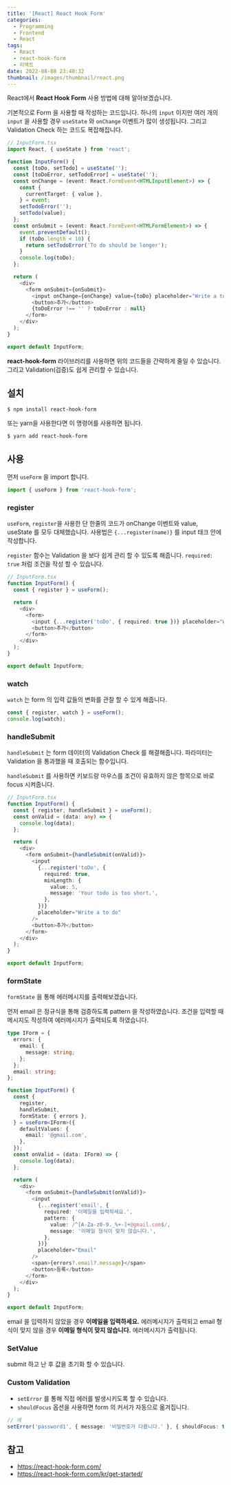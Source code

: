 ```yaml
---
title: '[React] React Hook Form'
categories:
  - Programming
  - Frontend
  - React
tags:
  - React
  - react-hook-form
  - 리액트
date: 2022-08-08 23:40:32
thumbnail: /images/thumbnail/react.png
---
```


React에서 **React Hook Form** 사용 방법에 대해 알아보겠습니다.

기본적으로 Form 을 사용할 때 작성하는 코드입니다. 하나의 `input` 이지만 여러 개의 `input` 을 사용할 경우 `useState` 와 `onChange` 이벤트가 많이 생성됩니다.
그리고 Validation Check 하는 코드도 복잡해집니다.

```ts
// InputForm.tsx
import React, { useState } from 'react';

function InputForm() {
  const [toDo, setTodo] = useState('');
  const [toDoError, setTodoError] = useState('');
  const onChange = (event: React.FormEvent<HTMLInputElement>) => {
    const {
      currentTarget: { value },
    } = event;
    setTodoError('');
    setTodo(value);
  };
  const onSubmit = (event: React.FormEvent<HTMLFormElement>) => {
    event.preventDefault();
    if (toDo.length < 10) {
      return setTodoError('To do should be longer');
    }
    console.log(toDo);
  };

  return (
    <div>
      <form onSubmit={onSubmit}>
        <input onChange={onChange} value={toDo} placeholder="Write a to do" />
        <button>추가</button>
        {toDoError !== '' ? toDoError : null}
      </form>
    </div>
  );
}

export default InputForm;
```

**react-hook-form** 라이브러리를 사용하면 위의 코드들을 간략하게 줄일 수 있습니다. 그리고 Validation(검증)도 쉽게 관리할 수 있습니다.

## 설치

```shell
$ npm install react-hook-form
```

또는 yarn을 사용한다면 이 명령어를 사용하면 됩니다.

```shell
$ yarn add react-hook-form
```

## 사용

먼저 `useForm` 을 import 합니다.

```ts
import { useForm } from 'react-hook-form';
```

### register

`useForm`, `register`을 사용한 단 한줄의 코드가 onChange 이벤트와 value, useState 를 모두 대체했습니다.
사용법은 `{...register(name)}` 를 input 태크 안에 작성합니다.

`register` 함수는 Validation 을 보다 쉽게 관리 할 수 있도록 해줍니다. `required: true` 처럼 조건을 작성 할 수 있습니다.

```ts
// InputForm.tsx
function InputForm() {
  const { register } = useForm();

  return (
    <div>
      <form>
        <input {...register('toDo', { required: true })} placeholder="Write a to do" />
        <button>추가</button>
      </form>
    </div>
  );
}

export default InputForm;
```

### watch

`watch` 는 form 의 입력 값들의 변화를 관찰 할 수 있게 해줍니다.

```ts
const { register, watch } = useForm();
console.log(watch);
```

### handleSubmit

`handleSubmit` 는 form 데이터의 Validation Check 를 해결해줍니다. 파라미터는 Validation 을 통과했을 때 호출되는 함수입니다.

`handleSubmit` 를 사용하면 키보드랑 마우스를 조건이 유효하지 않은 항목으로 바로 focus 시켜줍니다.

```ts
// InputForm.tsx
function InputForm() {
  const { register, handleSubmit } = useForm();
  const onValid = (data: any) => {
    console.log(data);
  };

  return (
    <div>
      <form onSubmit={handleSubmit(onValid)}>
        <input
          {...register('toDo', {
            required: true,
            minLength: {
              value: 5,
              message: 'Your todo is too short.',
            },
          })}
          placeholder="Write a to do"
        />
        <button>추가</button>
      </form>
    </div>
  );
}

export default InputForm;
```

### formState

`formState` 을 통해 에러메시지를 출력해보겠습니다.

먼저 email 은 정규식을 통해 검증하도록 pattern 을 작성하였습니다. 조건을 입력할 때 메시지도 작성하여 에러메시지가 출력되도록 하였습니다.

```ts
type IForm = {
  errors: {
    email: {
      message: string;
    };
  };
  email: string;
};

function InputForm() {
  const {
    register,
    handleSubmit,
    formState: { errors },
  } = useForm<IForm>({
    defaultValues: {
      email: '@gmail.com',
    },
  });
  const onValid = (data: IForm) => {
    console.log(data);
  };

  return (
    <div>
      <form onSubmit={handleSubmit(onValid)}>
        <input
          {...register('email', {
            required: '이메일을 입력하세요.',
            pattern: {
              value: /^[A-Za-z0-9._%+-]+@gmail.com$/,
              message: '이메일 형식이 맞지 않습니다.',
            },
          })}
          placeholder="Email"
        />
        <span>{errors?.email?.message}</span>
        <button>등록</button>
      </form>
    </div>
  );
}

export default InputForm;
```

email 을 입력하지 않았을 경우 **이메일을 입력하세요.** 에러메시지가 출력되고 email 형식이 맞지 않을 경우 **이메일 형식이 맞지 않습니다.** 에러메시지가 출력됩니다.

### SetValue

submit 하고 난 후 값을 초기화 할 수 있습니다.

### Custom Validation

- `setError` 를 통해 직접 에러를 발생시키도록 할 수 있습니다.
- `shouldFocus` 옵션을 사용하면 form 의 커서가 자동으로 옮겨집니다.

```ts
// 예
setError('password1', { message: '비밀번호가 다릅니다.' }, { shouldFocus: true });
```

## 참고

- https://react-hook-form.com/
- https://react-hook-form.com/kr/get-started/
